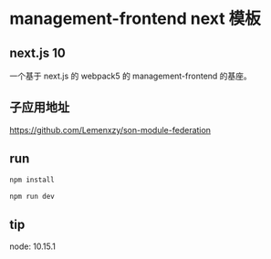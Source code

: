 # management-frontend next 模板

## next.js 10

一个基于 next.js 的 webpack5 的 management-frontend 的基座。

## 子应用地址

https://github.com/Lemenxzy/son-module-federation

## run 
```bash
npm install
```

```bash
npm run dev
```

## tip

node: 10.15.1
